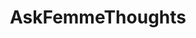 ---
title: AskFemmeThoughts
crosslinks:
- feminismformen
- IndianCountry
- Norse
- Feminism
- BadSocialScience
- socialism
- MensRights
---